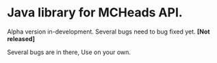 # Java library for MCHeads API.
Alpha version in-development. Several bugs need to bug fixed yet. **[Not released]**

Several bugs are in there, Use on your own.
